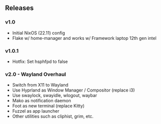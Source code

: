 ## Releases
### v1.0
- Initial NixOS (22.11) config
- Flake w/ home-manager and works w/ Framework laptop 12th gen intel

### v1.0.1
- Hotfix: Set hsphfpd to false

### v2.0 - Wayland Overhaul
- Switch from X11 to Wayland
- Use Hyprland as Window Manager / Compositor (replace i3)
- Use swaylock, swayidle, wlogout, waybar
- Mako as notification daemon
- Foot as new terminal (replace Kitty)
- Fuzzel as app launcher
- Other utilities such as cliphist, grim, etc.

